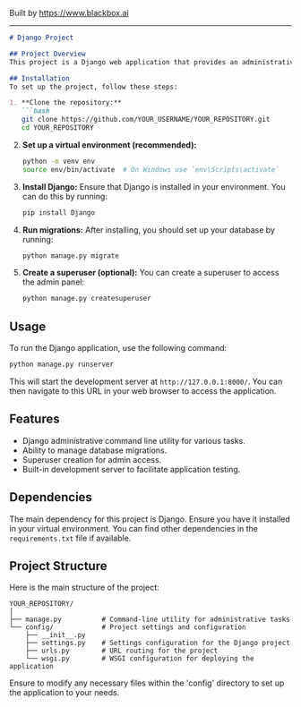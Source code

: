 
Built by https://www.blackbox.ai

---

```markdown
# Django Project

## Project Overview
This project is a Django web application that provides an administrative command-line utility for managing various tasks related to the web application. It uses Django's framework to allow users to build robust web applications easily and efficiently.

## Installation
To set up the project, follow these steps:

1. **Clone the repository:**
   ```bash
   git clone https://github.com/YOUR_USERNAME/YOUR_REPOSITORY.git
   cd YOUR_REPOSITORY
   ```

2. **Set up a virtual environment (recommended):**
   ```bash
   python -m venv env
   source env/bin/activate  # On Windows use `env\Scripts\activate`
   ```

3. **Install Django:**
   Ensure that Django is installed in your environment. You can do this by running:
   ```bash
   pip install Django
   ```

4. **Run migrations:**
   After installing, you should set up your database by running:
   ```bash
   python manage.py migrate
   ```

5. **Create a superuser (optional):**
   You can create a superuser to access the admin panel:
   ```bash
   python manage.py createsuperuser
   ```

## Usage
To run the Django application, use the following command:
```bash
python manage.py runserver
```
This will start the development server at `http://127.0.0.1:8000/`. You can then navigate to this URL in your web browser to access the application.

## Features
- Django administrative command line utility for various tasks.
- Ability to manage database migrations.
- Superuser creation for admin access.
- Built-in development server to facilitate application testing.

## Dependencies
The main dependency for this project is Django. Ensure you have it installed in your virtual environment. You can find other dependencies in the `requirements.txt` file if available.

## Project Structure
Here is the main structure of the project:

```
YOUR_REPOSITORY/
│
├── manage.py          # Command-line utility for administrative tasks
└── config/            # Project settings and configuration
    ├── __init__.py
    ├── settings.py    # Settings configuration for the Django project
    ├── urls.py        # URL routing for the project
    └── wsgi.py        # WSGI configuration for deploying the application
```

Ensure to modify any necessary files within the 'config' directory to set up the application to your needs.
```